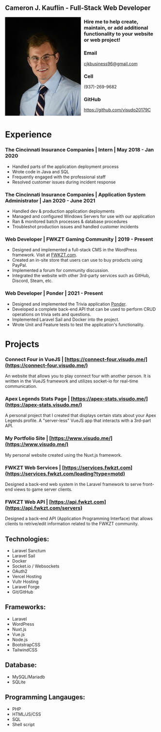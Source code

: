 ## Cameron J. Kauflin - Full-Stack Web Developer

<img src="me.jpg" style="width:250px; height:325px; float: left; margin-right:10px;">

### Hire me to help create, maintain, or add additional functionality to your website or web project!

### Email
cjkbusiness96@gmail.com

### Cell
(937)-269-9682

### GitHub
https://github.com/visudo20179C
<br/><br/>

# Experience
### The Cincinnati Insurance Companies | Intern | May 2018 - Jan 2020
- Handled parts of the application deployment process
- Wrote code in Java and SQL
- Frequently engaged with the professional staff
- Resolved customer issues during incident response

### The Cincinnati Insurance Companies | Application System Administrator | Jan 2020 - June 2021
- Handled dev & production application deployments
- Managed and configured Windows Servers for use with our application
- Ran & monitored batch processes & database procedures
- Troubleshot production issues and handled customer incidents

### Web Developer | FWKZT Gaming Community | 2019 - Present
- Designed and implemented a full-stack CMS in the WordPress framework. Visit at [FWKZT.com](https://fwkzt.com/).
- Created an in-site store that users can use to buy products using PayPal.
- Implemented a forum for community discussion.
- Integrated the website with other 3rd-party services such as GitHub, Discord, Steam, etc.

### Web Developer | Ponder | 2021 - Present
- Designed and implemented the Trivia application [Ponder](https://github.com/Remote-Entertainment/Ponder).
- Developed a complete back-end API that can be used to perform CRUD operations on trivia sets and questions.
- Implemented Laravel Sail and Docker into the project.
- Wrote Unit and Feature tests to test the application's functionality.

# Projects
### Connect Four in VueJS | [https://connect-four.visudo.me/](https://connect-four.visudo.me/)
  An website that allows you to play connect four with another person. It is written in the VueJS framework and utilizes socket-io for real-time communication.
  
### Apex Legends Stats Page | [https://apex-stats.visudo.me/](https://apex-stats.visudo.me/)
  A personal project that I created that displays certain stats about your Apex Legends profile. A "server-less" VueJS app that interacts with a 3rd-part API.
  
### My Portfolio Site | [https://www.visudo.me/](https://www.visudo.me/)
  My personal website created using the Nuxt.js framework. 
  
### FWKZT Web Services | [https://services.fwkzt.com](https://services.fwkzt.com/loading?type=motd)
  Designed a back-end web system in the Laravel framework to serve front-end views to game server clients.
  
### FWKZT Web API | [https://api.fwkzt.com](https://api.fwkzt.com/servers)
  Designed a back-end API (Application Programming Interface) that allows clients to retrive/edit information related to the FWKZT community.
  
## Technologies:
- Laravel Sanctum
- Laravel Sail
- Docker
- Socket.io / Websockets
- OAuth2
- Vercel Hosting
- Vultr Hosting
- Laravel Forge
- Git/GitHub

## Frameworks:
- Laravel
- WordPress
- Nuxt.js
- Vue.js
- Node.js
- BootstrapCSS
- TailwindCSS

## Database:
- MySQL/Mariadb
- SQLite

## Programming Langauges:
- PHP
- HTML/JS/CSS
- SQL
- Shell script
